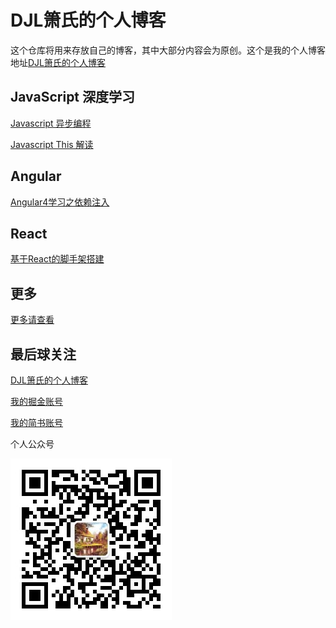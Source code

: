 # DJL箫氏的个人博客

这个仓库将用来存放自己的博客，其中大部分内容会为原创。这个是我的个人博客地址[DJL箫氏的个人博客](http://djl.pub)

## JavaScript 深度学习
[Javascript 异步编程](https://github.com/djlxiaoshi/blog/issues/1)

[Javascript This 解读](https://github.com/djlxiaoshi/blog/issues/3)


## Angular

[Angular4学习之依赖注入](https://github.com/djlxiaoshi/blog/issues/2)

## React
[基于React的脚手架搭建](https://github.com/djlxiaoshi/blog/issues/4)

## 更多
[更多请查看](https://github.com/djlxiaoshi/blog/tree/master/source/_posts)

## 最后球关注
[DJL箫氏的个人博客](http://djl.pub/)

[我的掘金账号](https://juejin.im/user/57183fcac4c9710054bc2fcf)

[我的简书账号](https://www.jianshu.com/u/d8657fcf1678)

个人公众号

![个人公众号](./source/images/xiaoshi-xiaowu.jpg)



